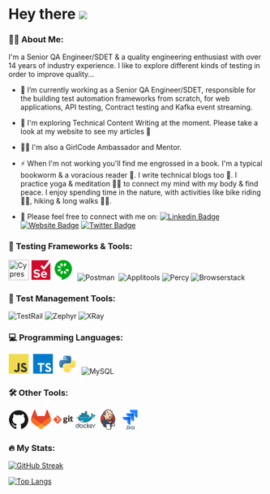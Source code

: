 <h1>
  Hey there
  <img src="https://media.giphy.com/media/hvRJCLFzcasrR4ia7z/giphy.gif" width="30px"/>
</h1>

### :woman_technologist: About Me:

I'm a Senior QA Engineer/SDET & a quality engineering enthusiast with over 14 years of industry experience. I like to explore different kinds of testing in order to improve quality...

- :telescope: I’m currently working as a Senior QA Engineer/SDET, responsible for the building test automation frameworks from scratch, for web applications, API testing, Contract testing and Kafka event streaming.

- :seedling: I'm exploring Technical Content Writing at the moment. Please take a look at my website to see my articles :slightly_smiling_face:
  
- :woman_teacher: I'm also a GirlCode Ambassador and Mentor.

- :zap: When I'm not working you'll find me engrossed in a book. I'm a typical bookworm & a voracious reader :book:. I write technical blogs too :pencil:. I practice yoga & meditation :lotus_position_woman: to connect my mind with my body & find peace. I enjoy spending time in the nature, with activities like bike riding :biking_woman:, hiking & long walks :walking_woman:.

- :speech_balloon: Please feel free to connect with me on: [![Linkedin Badge](https://img.shields.io/badge/LinkedIn-blue?style=for-the-badge&logo=linkedin&logoColor=white)](https://www.linkedin.com/in/lakshmi-a-nandakumar/) [![Website Badge](https://img.shields.io/badge/Website-black?style=for-the-badge&logo=medium&logoColor=white)](https://medium.com/@lakshmi.a.nandakumar) [![Twitter Badge](https://img.shields.io/badge/Twitter-blue?style=for-the-badge&logo=twitter&logoColor=white)](https://twitter.com/testeratheart) 

### :lady_beetle: Testing Frameworks & Tools:

<div>
  <img src="https://github.com/simple-icons/simple-icons/blob/develop/icons/cypress.svg" title="Cypress" **alt="Cypress" width="40" height="40"/>
  <img src="https://github.com/devicons/devicon/blob/master/icons/selenium/selenium-original.svg" title="Selenium" **alt="Selenium" width="40" height="40"/>
  <!-- <img src="https://github.com/lakshminandakumar/lakshminandakumar/assets/24980790/35f9b0f0-e4fb-45d4-87be-c4470146858a" title="Playwright" alt="Playwright" width="50" height="40"/> -->
  <!-- <img src="https://github.com/lakshminandakumar/lakshminandakumar/assets/24980790/9683da4e-a54f-4e41-bd1b-4d70f7075d31" title="Webdriver IO" alt="Webdriver IO" width="50" height="40"/> -->
  <img src="https://github.com/devicons/devicon/blob/master/icons/cucumber/cucumber-plain.svg" title="Cucumber" alt="Cucumber" width="40" height="40"/>&nbsp;
  <img src="https://icomoon.io/iconsabf18a1/4/617.svg" title="Postman" alt="Postman" width="40" height="40"/>&nbsp;
  <img src="https://github.com/lakshminandakumar/lakshminandakumar/assets/24980790/70305e18-295b-4cd9-a3c4-3353289683b3" title="Applitools" alt="Applitools" width="40" height="40"/>
  <img src="https://github.com/lakshminandakumar/lakshminandakumar/assets/24980790/fa83dad7-3c90-4f31-9eff-8692d53eb65b" title="Percy" alt="Percy" width="40" height="40"/>
  <img src="https://github.com/lakshminandakumar/lakshminandakumar/assets/24980790/ab4f5355-5996-4c3d-9882-a86f88f4c47a" title="Browserstack" alt="Browserstack" width="40" height="40"/>
</div>

### :test_tube: Test Management Tools:

<div>
  <img src="https://github.com/lakshminandakumar/lakshminandakumar/assets/24980790/efadec90-6789-443f-b2a6-4ed5db3b4b8e" title="TestRail" alt="TestRail" width="40" height="40"/>
  <img src="https://github.com/lakshminandakumar/lakshminandakumar/assets/24980790/6c2bca41-713b-4860-8892-63ab1317b91a" title="Zephyr" alt="Zephyr" width="40" height="40"/>
  <img src="https://github.com/lakshminandakumar/lakshminandakumar/assets/24980790/b830fb45-ff01-4df1-ac26-fe660023c07b" title="XRay" alt="XRay" width="45" height="40"/>
</div>

### :computer: Programming Languages:

<div> 
  <img src="https://github.com/devicons/devicon/blob/master/icons/javascript/javascript-original.svg" title="JavaScript" alt="JavaScript" width="40" height="40"/>&nbsp;
  <img src="https://github.com/devicons/devicon/blob/master/icons/typescript/typescript-original.svg" title="TypeScript" alt="TypeScript" width="40" height="40"/>&nbsp;
  <img src="https://github.com/devicons/devicon/blob/master/icons/python/python-original.svg" title="Python" alt="Python" width="40" height="40"/>&nbsp;
  <img src="https://github.com/lakshminandakumar/lakshminandakumar/assets/24980790/d1af2cbd-217c-4b66-b7d0-4feada1a3d60" title="MySQL"  alt="MySQL" width="50" height="40"/>&nbsp;
</div>

### :hammer_and_wrench: Other Tools: 

<div>
  <!-- <img src="https://github.com/devicons/devicon/blob/master/icons/amazonwebservices/amazonwebservices-original-wordmark.svg" title="AWS" alt="AWS" width="40" height="40"/>&nbsp; -->
  <img src="https://github.com/devicons/devicon/blob/master/icons/github/github-original.svg" title="GitHub" **alt="GitHub" width="40" height="40"/>
  <img src="https://github.com/devicons/devicon/blob/master/icons/gitlab/gitlab-original.svg" title="GitLab" **alt="GitLab" width="40" height="40"/>
  <img src="https://github.com/devicons/devicon/blob/master/icons/git/git-original-wordmark.svg" title="Git" **alt="Git" width="40" height="40"/>
  <img src="https://github.com/devicons/devicon/blob/master/icons/docker/docker-original-wordmark.svg" title="Docker" **alt="Docker" width="40" height="40"/>
  <img src="https://github.com/devicons/devicon/blob/master/icons/jenkins/jenkins-original.svg" title="Jenkins" **alt="Jenkins" width="40" height="40"/>
  <img src="https://github.com/devicons/devicon/blob/master/icons/jira/jira-original-wordmark.svg" title="Jira" **alt="Jira" width="40" height="40"/>
</div>

### :fire: My Stats:

[![GitHub Streak](http://github-readme-streak-stats.herokuapp.com?user=lakshminandakumar&theme=rose&background=1c00ff00&border=000000&stroke=000000)](https://git.io/streak-stats)

[![Top Langs](https://github-readme-stats.vercel.app/api/top-langs/?username=lakshminandakumar&theme=shadow_red&background=ffffff)](https://github.com/anuraghazra/github-readme-stats)

<!-- ### :writing_hand: Blog Posts: -->

<!-- BLOG-POST-LIST:START -->
<!-- BLOG-POST-LIST:END -->




